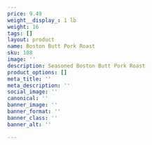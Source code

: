 ```yaml
---
price: 9.49
weight__display_: 1 lb
weight: 16
tags: []
layout: product
name: Boston Butt Pork Roast
sku: 108
image: ''
description: Seasoned Boston Butt Pork Roast
product_options: []
meta_title: ''
meta_description: ''
social_image: ''
canonical: ''
banner_image: ''
banner_format: ''
banner_class: ''
banner_alt: ''

---
```

